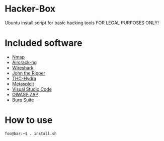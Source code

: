 # Hacker-Box
Ubuntu install script for basic hacking tools
FOR LEGAL PURPOSES ONLY!

# Included software
- [Nmap](https://nmap.org/)
- [Aircrack-ng](https://www.aircrack-ng.org/)
- [Wireshark](https://www.wireshark.org/)
- [John the Ripper](https://www.openwall.com/john/)
- [THC-Hydra](https://github.com/vanhauser-thc/thc-hydra)
- [Metasploit](https://www.metasploit.com/)
- [Visual Studio Code](https://code.visualstudio.com/)
- [OWASP ZAP](https://www.owasp.org/index.php/OWASP_Zed_Attack_Proxy_Project)
- [Burp Suite](https://portswigger.net/burp)

# How to use
```console
foo@bar:~$ . install.sh
```
